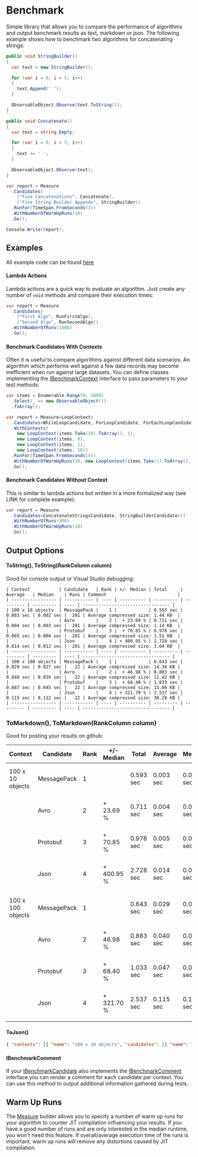 # Benchmark
Simple library that allows you to compare the performance of algorithms and output benchmark results as text, markdown or json. The following example shows how to benchmark two algorithms for concatenating strings:

``` c#
public void StringBuilder()
{
  var text = new StringBuilder();

  for (var i = 0; i < 5; i++)
  {
	text.Append(' ');
  }

  ObservableObject.Observe(text.ToString());
}

public void Concatenate()
{
  var text = string.Empty;

  for (var i = 0; i < 5; i++)
  {
	text += ' ';
  }

  ObservableObject.Observe(text);
}

var report = Measure
  .Candidates(
    ("Five Concatenations", Concatenate),
    ("Five String Builder Appends", StringBuilder))
  .RunFor(TimeSpan.FromSeconds(3))
  .WithNumberOfWarmUpRuns(10)
  .Go();

Console.Write(report);
```

## Examples

All example code can be found [here](https://github.com/tm011064/Benchmark/tree/master/src/Benchmark.Examples)

#### Lambda Actions

Lambda actions are a quick way to evaluate an algorithm. Just create any number of `void` methods and compare their execution times:

``` c#
var report = Measure
  .Candidates(
    ("First Algo", RunFirstAlgo),
    ("Second Algo", RunSecondAlgo))
  .WithNumberOfRuns(1000)
  .Go();
```

#### Benchmark Candidates With Contexts

Often it is useful to compare algorithms against different data scenarios. An algorithm which performs well against a few data records may become inefficient when run against large datasets. You can define classes implementing the [IBenchmarkContext](https://github.com/tm011064/Benchmark/blob/master/src/Benchmark/IBenchmarkContext.cs) interface to pass parameters to your test methods:

``` c#
var items = Enumerable.Range(0, 1000)
  .Select(_ => new ObservableObject())
  .ToArray();

var report = Measure<LoopContext>
  .Candidates<WhileLoopCandidate, ForLoopCandidate, ForEachLoopCandidate, ForLoopInlineRangeEvaluationCandidate>()
  .WithContexts(
    new LoopContext(items.Take(10).ToArray(), 1),
    new LoopContext(items, 0),
    new LoopContext(items, 1),
    new LoopContext(items, 10))
  .RunFor(TimeSpan.FromSeconds(5))
  .WithNumberOfWarmUpRuns(10, new LoopContext(items.Take(1).ToArray(), 1))
  .Go();  
```

#### Benchmark Candidates Without Context

This is similar to lambda actions but written in a more formalized way (see LINK for complete example):

``` c#
var report = Measure
  .Candidates<ConcatenateStringsCandidate, StringBuilderCandidate>()
  .WithNumberOfRuns(300)
  .WithNumberOfWarmUpRuns(10)
  .Go();
```

## Output Options

#### ToString(), ToString(RankColumn column)

Good for console output or Visual Studio debugging:

``` text
| Context           | Candidate   | Rank | +/- Median | Total     | Average   | Median    | Runs | Comment                           |
| ----------------- | ----------- | ---- | ---------- | --------- | --------- | --------- | ---- | --------------------------------- |
| 100 x 10 objects  | MessagePack |    1 |            | 0.593 sec | 0.003 sec | 0.002 sec |  201 | Average compressed size: 1.44 KB  |
|                   | Avro        |    2 |  + 23.69 % | 0.711 sec | 0.004 sec | 0.003 sec |  201 | Average compressed size: 1.14 KB  |
|                   | Protobuf    |    3 |  + 70.85 % | 0.978 sec | 0.005 sec | 0.004 sec |  201 | Average compressed size: 1.51 KB  |
|                   | Json        |    4 | + 400.95 % | 2.728 sec | 0.014 sec | 0.012 sec |  201 | Average compressed size: 3.04 KB  |
| ----------------- | ----------- | ---- | ---------- | --------- | --------- | --------- | ---- | --------------------------------- |
| 100 x 100 objects | MessagePack |    1 |            | 0.643 sec | 0.029 sec | 0.027 sec |   22 | Average compressed size: 14.36 KB |
|                   | Avro        |    2 |  + 46.98 % | 0.883 sec | 0.040 sec | 0.039 sec |   22 | Average compressed size: 11.42 KB |
|                   | Protobuf    |    3 |  + 68.40 % | 1.033 sec | 0.047 sec | 0.045 sec |   22 | Average compressed size: 15.06 KB |
|                   | Json        |    4 | + 321.70 % | 2.537 sec | 0.115 sec | 0.112 sec |   22 | Average compressed size: 30.28 KB |
| ----------------- | ----------- | ---- | ---------- | --------- | --------- | --------- | ---- | --------------------------------- |
```

### ToMarkdown(), ToMarkdown(RankColumn column)

Good for posting your results on github:

| Context | Candidate | Rank | +/- Median | Total | Average | Median | Runs | Comment |
| --- | --- | --- | --- | --- | --- | --- | --- | --- |
| 100 x 10 objects | MessagePack | 1 |  | 0.593 sec | 0.003 sec | 0.002 sec | 201 | Average compressed size: 1.44 KB |
|  | Avro | 2 | + 23.69 % | 0.711 sec | 0.004 sec | 0.003 sec | 201 | Average compressed size: 1.14 KB |
|  | Protobuf | 3 | + 70.85 % | 0.978 sec | 0.005 sec | 0.004 sec | 201 | Average compressed size: 1.51 KB |
|  | Json | 4 | + 400.95 % | 2.728 sec | 0.014 sec | 0.012 sec | 201 | Average compressed size: 3.04 KB |
|   |   |   |   |   |   |   |   |   |
| 100 x 100 objects | MessagePack | 1 |  | 0.643 sec | 0.029 sec | 0.027 sec | 22 | Average compressed size: 14.36 KB |
|  | Avro | 2 | + 46.98 % | 0.883 sec | 0.040 sec | 0.039 sec | 22 | Average compressed size: 11.42 KB |
|  | Protobuf | 3 | + 68.40 % | 1.033 sec | 0.047 sec | 0.045 sec | 22 | Average compressed size: 15.06 KB |
|  | Json | 4 | + 321.70 % | 2.537 sec | 0.115 sec | 0.112 sec | 22 | Average compressed size: 30.28 KB |
|   |   |   |   |   |   |   |   |   |

#### ToJson()

``` json
{ "contexts": [{ "name": "100 x 10 objects", "candidates": [{ "name": "Json", "totalMilliseconds": "2727.7543", "averageMilliseconds": "13.5709", "medianMilliseconds": "12.3856" "comment": "Average compressed size: 3.04 KB" "numberOfRuns": "201" }, { "name": "Avro", "totalMilliseconds": "710.5347", "averageMilliseconds": "3.535", "medianMilliseconds": "3.058" "comment": "Average compressed size: 1.14 KB" "numberOfRuns": "201" }, { "name": "Protobuf", "totalMilliseconds": "977.5612", "averageMilliseconds": "4.8635", "medianMilliseconds": "4.224" "comment": "Average compressed size: 1.51 KB" "numberOfRuns": "201" }, { "name": "MessagePack", "totalMilliseconds": "592.6003", "averageMilliseconds": "2.9483", "medianMilliseconds": "2.4724" "comment": "Average compressed size: 1.44 KB" "numberOfRuns": "201" }] }, { "name": "100 x 100 objects", "candidates": [{ "name": "Json", "totalMilliseconds": "2537.3437", "averageMilliseconds": "115.3338", "medianMilliseconds": "111.8661" "comment": "Average compressed size: 30.28 KB" "numberOfRuns": "22" }, { "name": "Avro", "totalMilliseconds": "882.6966", "averageMilliseconds": "40.1226", "medianMilliseconds": "38.9896" "comment": "Average compressed size: 11.42 KB" "numberOfRuns": "22" }, { "name": "Protobuf", "totalMilliseconds": "1032.6908", "averageMilliseconds": "46.9405", "medianMilliseconds": "44.6737" "comment": "Average compressed size: 15.06 KB" "numberOfRuns": "22" }, { "name": "MessagePack", "totalMilliseconds": "643.2519", "averageMilliseconds": "29.2387", "medianMilliseconds": "26.5277" "comment": "Average compressed size: 14.36 KB" "numberOfRuns": "22" }] }] }
```

#### IBenchmarkComment

If your [IBenchmarkCandidate](https://github.com/tm011064/Benchmark/blob/master/src/Benchmark/IBenchmarkCandidate.cs) also implements the [IBenchmarkComment](https://github.com/tm011064/Benchmark/blob/master/src/Benchmark/IBenchmarkComment.cs) interface you can render a comment for each candidate per context. You can use this method to output additional information gathered during tests.

## Warm Up Runs
The [Measure](https://github.com/tm011064/Benchmark/blob/master/src/Benchmark/Measure.cs) builder allows you to specify a number of warm up runs for your algorithm to counter JIT compilation influencing your results. If you have a good number of runs and are only interested in the median runtime, you won't need this feature. If overall/average execution time of the runs is important, warm up runs will remove any distortions caused by JIT compilation.
